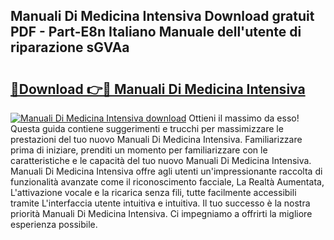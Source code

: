 ## Manuali Di Medicina Intensiva Download gratuit PDF - Part-E8n Italiano Manuale dell'utente di riparazione sGVAa

# <h2><a href="http://dfel32.blite.top/?on=Manuali+Di+Medicina+Intensiva">🔗Download 👉🔴 Manuali Di Medicina Intensiva</a></h2>

[![Manuali Di Medicina Intensiva download](https://i.imgur.com/lujVjoI.png)](http://dfel32.blite.top/?on=Manuali+Di+Medicina+Intensiva)
Ottieni il massimo da esso! Questa guida contiene suggerimenti e trucchi per massimizzare le prestazioni del tuo nuovo Manuali Di Medicina Intensiva. Familiarizzare prima di iniziare, prenditi un momento per familiarizzare con le caratteristiche e le capacità del tuo nuovo Manuali Di Medicina Intensiva. Manuali Di Medicina Intensiva offre agli utenti un'impressionante raccolta di funzionalità avanzate come il riconoscimento facciale, La Realtà Aumentata, L'attivazione vocale e la ricarica senza fili, tutte facilmente accessibili tramite L'interfaccia utente intuitiva e intuitiva. Il tuo successo è la nostra priorità Manuali Di Medicina Intensiva. Ci impegniamo a offrirti la migliore esperienza possibile.
